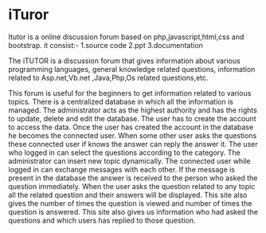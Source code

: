# iTuror
Itutor is a online discussion forum based on php,javascript,html,css and bootstrap.
   it consist:-
   1.source code 2.ppt 3.documentation
   
   The iTUTOR is a discussion forum that gives information about various programming languages, general knowledge related questions, information related to Asp.net,Vb.net ,Java,Php,Os related questions,etc.

This forum is useful for the beginners to get information related to various topics. There is a centralized database in which all the information is managed. The administrator acts as the highest authority and has the rights to update, delete and edit the database. The user has to create the account to access the data. Once the user has created the account in the database he becomes the connected user. When some other user asks the questions these connected user if knows the answer can reply the answer it. The user who logged in can select the questions according to the category. The administrator can insert new topic dynamically. The connected user while logged in can exchange messages with each other. If the message is present in the database the answer is received to the person who asked the question immediately. When the user asks the question related to any topic all the related question and their answers will be displayed. This site also gives the number of times the question is viewed and number of times the question is answered. This site also gives us information who had asked the questions and which users has replied to those question.

